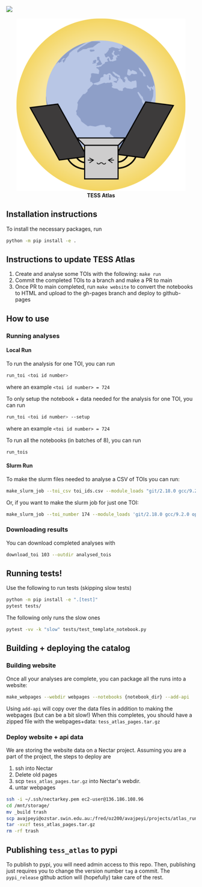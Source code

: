 [![](https://img.shields.io/badge/Paper-Download-orange)](https://nightly.link/dfm/tess-atlas/workflows/build_paper/paper/main.pdf.zip)

<!-- Pytest Coverage Comment:Begin -->
<!-- Pytest Coverage Comment:End -->


<p align="center">
  <img width = "450" src="src/tess_atlas/webbuilder/template/_static/atlas_logo.png" />
  <br>
  <b>TESS Atlas</b>
</p>

## Installation instructions
To install the necessary packages, run
```bash
python -m pip install -e .
```

## Instructions to update TESS Atlas
1. Create and analyse some TOIs with the following: `make run`
2. Commit the completed TOIs to a branch and make a PR to main
3. Once PR to main completed, run `make website` to convert the notebooks to HTML and upload to the gh-pages branch and deploy to github-pages

## How to use

### Running analyses
#### Local Run
To run the analysis for one TOI, you can run
```bash
run_toi <toi id number>
```
where an example `<toi id number> = 724`

To only setup the notebook + data needed for the analysis for one TOI, you can run
```bash
run_toi <toi id number> --setup
```
where an example `<toi id number> = 724`

To run all the notebooks (in batches of 8), you can run
```bash
run_tois
```

#### Slurm Run

To make the slurm files needed to analyse a CSV of TOIs you can run:
```bash
make_slurm_job --toi_csv toi_ids.csv --module_loads "git/2.18.0 gcc/9.2.0 openmpi/4.0.2 python/3.8.5"
```

Or, if you want to make the slurm job for just one TOI:
```bash
make_slurm_job --toi_number 174 --module_loads 'git/2.18.0 gcc/9.2.0 openmpi/4.0.2 python/3.8.5'
```

### Downloading results
You can download completed analyses with
```bash
download_toi 103 --outdir analysed_tois
```

## Running tests!
Use the following to run tests (skipping slow tests)
```bash
python -m pip install -e ".[test]"
pytest tests/
```
The following only runs the slow ones
```bash
pytest -vv -k "slow" tests/test_template_notebook.py
```

## Building + deploying the catalog
### Building website
Once all your analyses are complete, you can package all the runs into a website:
```bash
make_webpages --webdir webpages --notebooks {notebook_dir} --add-api
```
Using `add-api` will copy over the data files in addition to making the webpages (but can be a bit slow!)
When this completes, you should have a zipped file with the webpages+data: `tess_atlas_pages.tar.gz`

### Deploy website + api data
We are storing the website data on a Nectar project.
Assuming you are a part of the project, the steps to deploy are
1. ssh into Nectar
2. Delete old pages
3. scp `tess_atlas_pages.tar.gz` into Nectar's webdir.
4. untar webpages
```bash
ssh -i ~/.ssh/nectarkey.pem ec2-user@136.186.108.96
cd /mnt/storage/
mv _build trash
scp avajpeyi@ozstar.swin.edu.au:/fred/oz200/avajpeyi/projects/atlas_runs/tess_atlas_pages.tar.gz .
tar -xvzf tess_atlas_pages.tar.gz
rm -rf trash
```


## Publishing `tess_atlas` to pypi
To publish to pypi, you will need admin access to this repo.
Then, publishing just requires you to change the version number `tag` a commit.
The `pypi_release` github action will (hopefully) take care of the rest.
